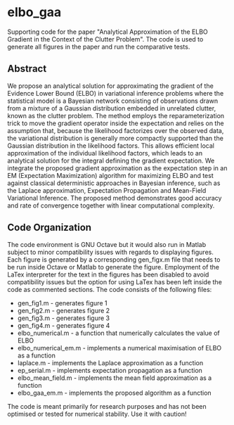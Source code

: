 # elbo_gaa
Supporting code for the paper "Analytical Approximation of the ELBO Gradient in the Context of the Clutter Problem". The code is used to generate all figures in the paper and run the comparative tests. 
## Abstract
We propose an analytical solution for approximating the gradient of the Evidence Lower Bound (ELBO) in variational inference problems where the statistical model is a Bayesian network consisting of observations drawn from a mixture of a Gaussian distribution embedded in unrelated clutter, known as the clutter problem. The method employs the reparameterization trick to move the gradient operator inside the expectation and relies on the assumption that, because the likelihood factorizes over the observed data, the variational distribution is generally more compactly supported than the Gaussian distribution in the likelihood factors. This allows efficient local approximation of the individual likelihood factors, which leads to an analytical solution for the integral defining the gradient expectation. We integrate the proposed gradient approximation as the expectation step in an EM (Expectation Maximization) algorithm for maximizing ELBO and test against classical deterministic approaches in Bayesian inference, such as the Laplace approximation, Expectation Propagation and Mean-Field Variational Inference. The proposed method demonstrates good accuracy and rate of convergence together with linear computational complexity.
## Code Organization
The code environment is GNU Octave but it would also run in Matlab subject to minor compatibility issues with regards to displaying figures. Each figure is generated by a corresponding gen_figx.m file that needs to be run inside Octave or Matlab to generate the figure. Employment of the LaTex interpreter for the text in the figures has been disabled to avoid compatibility issues but the option for using LaTex has been left inside the code as commented sections. The code consists of the following files:
 - gen_fig1.m - generates figure 1
 - gen_fig2.m - generates figure 2
 - gen_fig3.m - generates figure 3
 - gen_fig4.m - generates figure 4
 - elbo_numerical.m - a function that numerically calculates the value of ELBO
 - elbo_numerical_em.m - implements a numerical maximisation of ELBO as a function
 - laplace.m - implements the Laplace approximation as a function
 - ep_serial.m - implements expectation propagation as a function
 - elbo_mean_field.m - implements the mean field approximation as a function
 - elbo_gaa_em.m - implements the proposed algorithm as a function

The code is meant primarily for research purposes and has not been optimised or tested for numerical stability.
Use it with caution!


